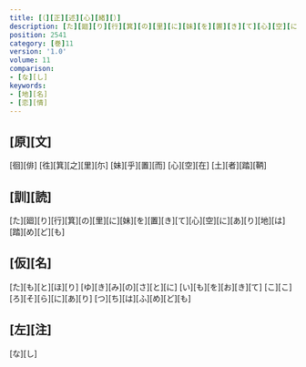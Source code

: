 ```yaml
---
title: [（][正][述][心][緒][）]
description: [た][廻][り][行][箕][の][里][に][妹][を][置][き][て][心][空][に][あ][り][地][は][踏][め][ど][も]
position: 2541
category: [巻]11
version: '1.0'
volume: 11
comparison:
- [な][し]
keywords:
- [地][名]
- [恋][情]
---
```


## [原][文]

[徊][俳] [徃][箕][之][里][尓] [妹][乎][置][而] [心][空][在] [土][者][踏][鞆]

## [訓][読]

[た][廻][り][行][箕][の][里][に][妹][を][置][き][て][心][空][に][あ][り][地][は][踏][め][ど][も]

## [仮][名]

[た][も][と][ほ][り] [ゆ][き][み][の][さ][と][に] [い][も][を][お][き][て] [こ][こ][ろ][そ][ら][に][あ][り] [つ][ち][は][ふ][め][ど][も]

## [左][注]

[な][し]
